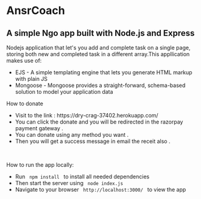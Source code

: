 # AnsrCoach

<h2> A simple Ngo app built with Node.js and Express</h2>

Nodejs application that let's you add and complete task on a single page, storing both new and completed task in a different array.This appllication makes use of:

<ul>
 <li>EJS - A simple templating engine that lets you generate HTML markup with plain JS</li>
 <li>Mongoose - Mongoose provides a straight-forward, schema-based solution to model your application data</li>
</ul>
 
<p>How to donate<p>

<ul>
  <li>Visit to the link : https://dry-crag-37402.herokuapp.com/ </li>
  <li>You can click the donate and you will be redirected in the razorpay payment gateway .</li>
 <li>You can donate using any method you want .</li>
 <li>Then you will get a success message in email the receit also .</li>
</ul>
<br>
<p> How to run the app locally: </p>

<ul>
<li> Run <code> npm install </code> to install all needed dependencies </li>

<li> Then start the server using <code> node index.js </code> </li>

<li> Navigate to your browser <code> http://localhost:3000/ </code> to view the app </li>
</ul>
